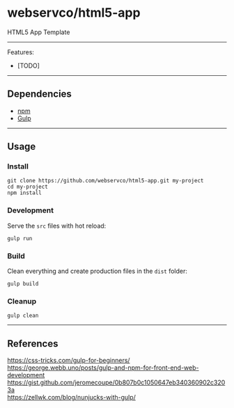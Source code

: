 # webservco/html5-app

HTML5 App Template

---

Features:
- [TODO]

---

## Dependencies
- [npm](https://www.npmjs.com/)
- [Gulp](https://gulpjs.com/)

---

## Usage

### Install
```
git clone https://github.com/webservco/html5-app.git my-project
cd my-project
npm install
```

### Development
Serve the `src` files with hot reload:
```
gulp run
```

### Build
Clean everything and create production files in the `dist` folder:
```
gulp build
```

### Cleanup
```
gulp clean
```

---

## References
https://css-tricks.com/gulp-for-beginners/  
https://george.webb.uno/posts/gulp-and-npm-for-front-end-web-development  
https://gist.github.com/jeromecoupe/0b807b0c1050647eb340360902c3203a  
https://zellwk.com/blog/nunjucks-with-gulp/  
